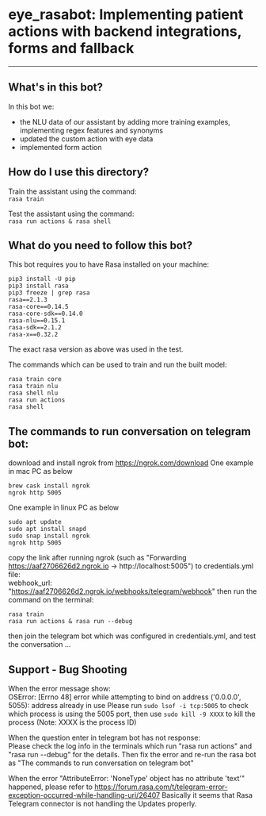 # eye_rasabot: Implementing patient actions with backend integrations, forms and fallback

---
## What's in this bot?

In this bot we:
- the NLU data of our assistant by adding more training examples, implementing regex features and synonyms
- updated the custom action with eye data
- implemented form action

## How do I use this directory?
Train the assistant using the command:  
`rasa train`

Test the assistant using the command:  
`rasa run actions & rasa shell`

## What do you need to follow this bot?
This bot requires you to have Rasa installed on your machine:  
```
pip3 install -U pip
pip3 install rasa
pip3 freeze | grep rasa
rasa==2.1.3
rasa-core==0.14.5
rasa-core-sdk==0.14.0
rasa-nlu==0.15.1
rasa-sdk==2.1.2
rasa-x==0.32.2
```
The exact rasa version as above was used in the test.

The commands which can be used to train and run the built model:  
```
rasa train core
rasa train nlu
rasa shell nlu
rasa run actions
rasa shell
```

## The commands to run conversation on telegram bot:  
download and install ngrok from https://ngrok.com/download
One example in mac PC as below
```
brew cask install ngrok
ngrok http 5005
```
One example in linux PC as below
```
sudo apt update
sudo apt install snapd
sudo snap install ngrok
ngrok http 5005
```
copy the link after running ngrok
(such as "Forwarding https://aaf2706626d2.ngrok.io -> http://localhost:5005") 
to credentials.yml file:  
webhook_url: "https://aaf2706626d2.ngrok.io/webhooks/telegram/webhook"
then run the command on the terminal:
```
rasa train
rasa run actions & rasa run --debug
```
then join the telegram bot which was configured in credentials.yml, and test the conversation ...

## Support - Bug Shooting
When the error message show:  
OSError: [Errno 48] error while attempting to bind on address ('0.0.0.0', 5055): address already in use
Please run
`sudo lsof -i tcp:5005`
to check which process is using the 5005 port, then use 
`sudo kill -9 XXXX`
to kill the process (Note: XXXX is the process ID)

When the question enter in telegram bot has not response:  
Please check the log info in the terminals which run "rasa run actions" and "rasa run --debug" for the details.
Then fix the error and re-run the rasa bot as "The commands to run conversation on telegram bot"

When the error "AttributeError: 'NoneType' object has no attribute 'text'" happened, please refer to
https://forum.rasa.com/t/telegram-error-exception-occurred-while-handling-uri/26407
Basically it seems that Rasa Telegram connector is not handling the Updates properly.